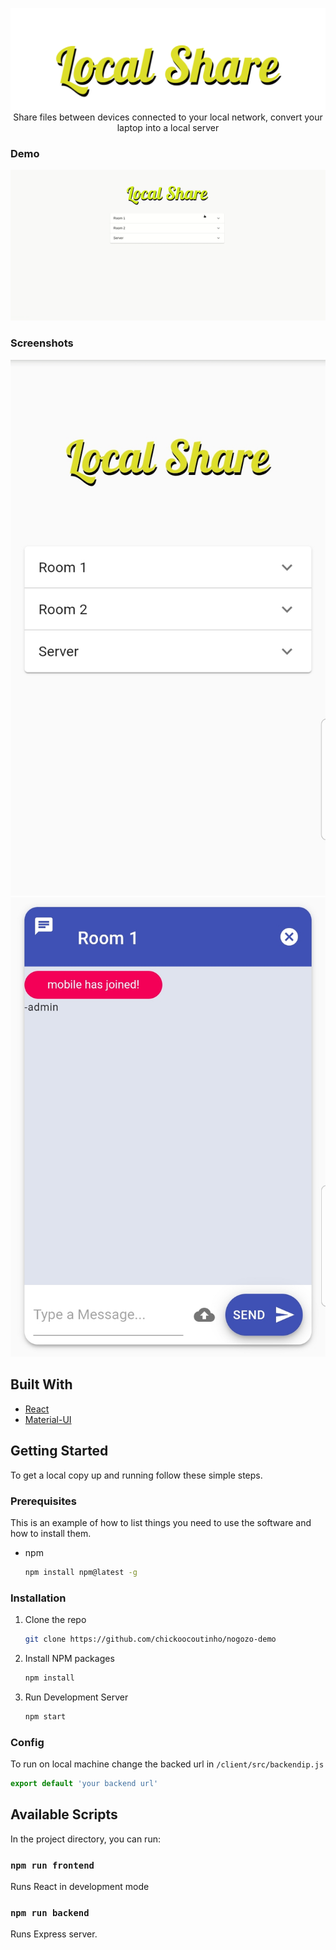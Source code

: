 <p align='center'>
<img src='https://github.com/chickoocoutinho/Local-Share/blob/master/client/src/images/Local%20Share.svg' alt='LocalShare' /> <br />
Share files between devices connected to your local network, convert your laptop into a local server
</p>

### Demo
![app demo](https://github.com/chickoocoutinho/Local-Share/blob/master/assets/app-demo.gif)

### Screenshots
![app](https://github.com/chickoocoutinho/Local-Share/blob/master/assets/home-mobile-view.jpg)
![chat](https://github.com/chickoocoutinho/Local-Share/blob/master/assets/chat-mobile-view.jpg)

## Built With

* [React](https://reactjs.org/)
* [Material-UI](https://material-ui.com/)

<!-- GETTING STARTED -->
## Getting Started

To get a local copy up and running follow these simple steps.

### Prerequisites

This is an example of how to list things you need to use the software and how to install them.
* npm
  ```sh
  npm install npm@latest -g
  ```

### Installation

1. Clone the repo
   ```sh
   git clone https://github.com/chickoocoutinho/nogozo-demo
   ```
2. Install NPM packages
   ```sh
   npm install
   ```
3. Run Development Server
   ```sh
   npm start
   ```
### Config
To run on local machine change the backed url in `/client/src/backendip.js`
```javascript
export default 'your backend url'
```


## Available Scripts

In the project directory, you can run:

### `npm run frontend`

Runs React in development mode

### `npm run backend`

Runs Express server.
